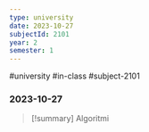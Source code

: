 ```yaml
---
type: university
date: 2023-10-27
subjectId: 2101
year: 2
semester: 1
---
```

#university #in-class #subject-2101
### 2023-10-27
> [!summary] Algoritmi

